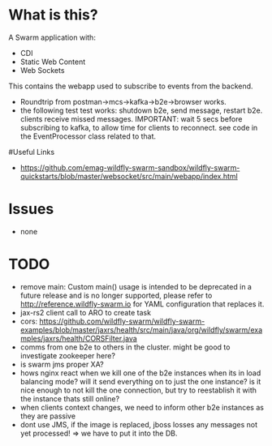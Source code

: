 # What is this?

A Swarm application with:

- CDI
- Static Web Content
- Web Sockets

This contains the webapp used to subscribe to events from the backend.

- Roundtrip from postman->mcs->kafka->b2e->browser works.
- the following test test works: shutdown b2e, send message, restart b2e. clients receive missed messages. IMPORTANT: wait 5 secs before subscribing to kafka, to allow time for clients to reconnect. see code in the EventProcessor class related to that.

#Useful Links

- https://github.com/emag-wildfly-swarm-sandbox/wildfly-swarm-quickstarts/blob/master/websocket/src/main/webapp/index.html

# Issues

- none

# TODO

- remove main: Custom main() usage is intended to be deprecated in a future release and is no longer supported,
               please refer to http://reference.wildfly-swarm.io for YAML configuration that replaces it.
- jax-rs2 client call to ARO to create task
- cors: https://github.com/wildfly-swarm/wildfly-swarm-examples/blob/master/jaxrs/health/src/main/java/org/wildfly/swarm/examples/jaxrs/health/CORSFilter.java
- comms from one b2e to others in the cluster. might be good to investigate zookeeper here?
- is swarm jms proper XA?
- hows nginx react when we kill one of the b2e instances when its in load balancing mode? will it send everything on to just the one instance? is it nice enough to not kill the one connection, but try to reestablish it with the instance thats still online?
- when clients context changes, we need to inform other b2e instances as they are passive
- dont use JMS, if the image is replaced, jboss losses any messages not yet processed! => we have to put it into the DB.